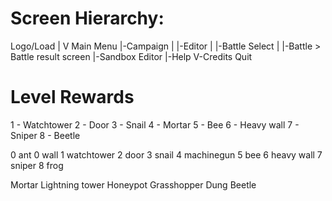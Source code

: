 Screen Hierarchy:
=================

Logo/Load
|
V
Main Menu
|-Campaign
| |-Editor
| |-Battle Select
|   |-Battle > Battle result screen
|-Sandbox Editor
|-Help
V-Credits
Quit


Level Rewards
=============
1 - Watchtower
2 - Door
3 - Snail
4 - Mortar
5 - Bee
6 - Heavy wall
7 - Sniper
8 - Beetle

0 ant
0 wall
1 watchtower
2 door
3 snail
4 machinegun
5 bee
6 heavy wall
7 sniper
8 frog

Mortar
Lightning tower
Honeypot
Grasshopper
Dung Beetle

